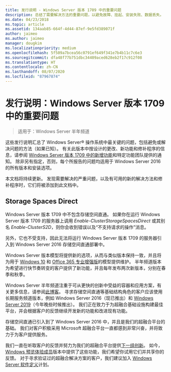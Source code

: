 ```yaml
---
title: 发行说明 - Windows Server 版本 1709 中的重要问题
description: 总结了需要解决方法的重要问题，以避免故障、挂起、安装失败、数据丢失。
ms.date: 04/23/2018
ms.topic: article
ms.assetid: 134aab85-664f-4d44-87ef-9e5fd389071f
author: jaimeo
ms.author: jaimeo
manager: dougkim
ms.localizationpriority: medium
ms.openlocfilehash: 5f509a7bcea56c0791ef649f341e7b4b11c7c6e3
ms.sourcegitcommit: dfa48f77b751dbc34409aced628eb2f17c912f08
ms.translationtype: HT
ms.contentlocale: zh-CN
ms.lasthandoff: 08/07/2020
ms.locfileid: "87967874"
---
```

# <a name="release-notes-important-issues-in-windows-server-version-1709"></a>发行说明：Windows Server 版本 1709 中的重要问题

>适用于：Windows Server 半年频道

这些发行说明汇总了 Windows Server&reg; 操作系统中最关键的问题，包括避免或解决问题的方法（如果已知）。 有关此版本中按设计的更改、新功能和修补程序的信息，请参阅 [Windows Server 版本 1709 中的新增功能](whats-new-in-windows-server-1709.md)和特定功能团队提供的通知。 除非另有指定，否则，每个所报告的问题均适用于 Windows Server 2016 的所有版本和安装选项。

本文档将持续更新。 发现需要解决的严重问题，以及有可用的新的解决方法和修补程序时，它们将被添加到此文档中。

## <a name="storage-spaces-direct"></a>Storage Spaces Direct
[comment]: # (ID：未知；提交者：stevenek；状态：已签收)
Windows Server 版本 1709 中不包含存储空间直通。 如果你在运行 Windows Server 版本 1709 的服务器上调用 *Enable-ClusterStorageSpacesDirect* 或其别名 *Enable-ClusterS2D*，则你会收到错误以及“不支持请求的操作”消息。

另外，它也不受支持，因此无法将运行 Windows Server 版本 1709 的服务器引入到 Windows Server 2016 存储空间直通部署中。

Windows Server 版本模型将提供新的选项，从而与类似版本保持一致，并且将为用于 [Windows 10](/windows/deployment/update/waas-overview) 和 [Office 365 专业增强版](https://support.office.com/article/Overview-of-the-upcoming-changes-to-Office-365-ProPlus-update-management-78b33779-9356-4cdf-9d2c-08350ef05cca?ui=en-US&rs=en-US&ad=US)的模型提供维护。 半年频道版本为希望进行快节奏转变的客户提供了新功能，并且每年发布两次新版本，分别在春季和秋季。

Windows Server 半年频道注重于可从更快的创新中受益的容器和应用方案，有关更多信息，请参阅[此博客](https://cloudblogs.microsoft.com/windowsserver/2018/03/29/windows-server-semi-annual-channel-update)。 寻求存储空间直通等基础结构角色的客户应该使用长期服务频道版本，例如 Windows Server 2016（现已推出）和 [Windows Server 2019](https://cloudblogs.microsoft.com/windowsserver/2018/03/20/introducing-windows-server-2019-now-available-in-preview)（今年晚些时候推出）。 我们正在致力于为超融合基础设施构建最佳平台，并会根据客户的反馈继续开发新的功能和改进现有功能。

存储空间直通已引入到了 Windows Server 2016 中，并且是我们的超融合平台的基础。 我们对客户积极采用 Microsoft 超融合平台一直都感到非常兴奋，并将致力于为客户提供服务。

我们一直在听取客户的反馈并努力为我们的超融合平台提供[下一组创新](https://cloudblogs.microsoft.com/windowsserver/2017/09/07/sneak-peek-2-windows-server-version-1709-hyper-converged-infrastructure/)。 如今，[Windows 预览体验成员](https://insider.windows.com/for-business/)版本中提供了这些功能，我们希望你试用它们并共享你的反馈。 对于寻求验证过的超融合解决方案的客户，我们建议加入 [Windows Server 软件定义](https://microsoft.com/wssd)计划。
